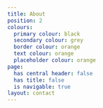 ```yaml
---
title: About
position: 2
colours:
  primary colour: black
  secondary colour: grey
  border colour: orange
  text colour: orange
  placeholder colour: orange
page:
  has central header: false
  has title: false
  is navigable: true
layout: contact
---
```


